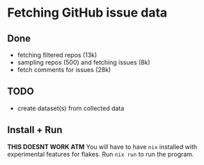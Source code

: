 # Fetching GitHub issue data

## Done
- fetching filtered repos (13k)
- sampling repos (500) and fetching issues (8k)
- fetch comments for issues (28k)

## TODO
- create dataset(s) from collected data

## Install + Run
**THIS DOESNT WORK ATM**
You will have to have `nix` installed with experimental features for flakes.
Run `nix run` to run the program.
